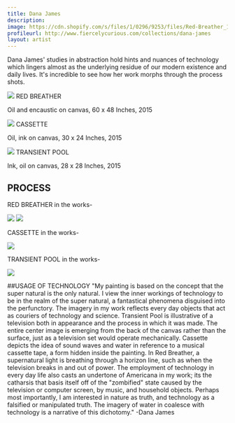 ```yaml
---
title: Dana James
description: 
image: https://cdn.shopify.com/s/files/1/0296/9253/files/Red-Breather_1024x1024.jpg?321209120926537443
profileurl: http://www.fiercelycurious.com/collections/dana-james
layout: artist
---
```


Dana James' studies in abstraction hold hints and nuances of technology which lingers almost as the underlying residue of our modern existence and daily lives. It's incredible to see how her work morphs through the process shots.

![](https://cdn.shopify.com/s/files/1/0296/9253/files/Red-Breather_1024x1024.jpg?2224998223906529005)
RED BREATHER

Oil and encaustic on canvas, 60 x 48 Inches, 2015

![](https://cdn.shopify.com/s/files/1/0296/9253/files/Cassette_1024x1024.jpg?2224998223906529005)
CASSETTE

Oil, ink on canvas, 30 x 24 Inches, 2015

![](https://cdn.shopify.com/s/files/1/0296/9253/files/Transient-Pool_1024x1024.jpg?2224998223906529005)
TRANSIENT POOL

Ink, oil on canvas, 28 x 28 Inches, 2015 


## PROCESS

RED BREATHER in the works-

![](https://cdn.shopify.com/s/files/1/0296/9253/files/redbeatherprogressshot1.JPG?321209120926537443)
![](https://cdn.shopify.com/s/files/1/0296/9253/files/redbreatherprogresshot2.JPG?321209120926537443)

CASSETTE in the works-

![](https://cdn.shopify.com/s/files/1/0296/9253/files/casetteprogressshot.jpg?321209120926537443)

TRANSIENT POOL in the works-

![](https://cdn.shopify.com/s/files/1/0296/9253/files/TransietnPoolProgressShot.JPG?321209120926537443)

##USAGE OF TECHNOLOGY
"My painting is based on the concept that the super natural is the only natural. I view the inner workings of technology to be in the realm of the super natural, a fantastical phenomena disguised into the perfunctory. The imagery in my work reflects every day objects that act as couriers of technology and science. Transient Pool is illustrative of a television both in appearance and the process in which it was made. The entire center image is emerging from the back of the canvas rather than the surface, just as a television set would operate mechanically. Cassette depicts the idea of sound waves and water in reference to a musical cassette tape, a form hidden inside the painting. In Red Breather, a supernatural light is breathing through a horizon line, such as when the television breaks in and out of power. The employment of technology in every day life also casts an undertone of Americana in my work; its the catharsis that basis itself off of the "zombified" state caused by the television or computer screen, by music, and household objects. Perhaps most importantly, I am interested in nature as truth, and technology as a falsified or manipulated truth. The imagery of water in coalesce with technology is a narrative of this dichotomy." -Dana James
